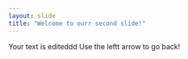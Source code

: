 ```yaml
---
layout: slide
title: "Welcome to ourr second slide!"
---
```

Your text is editeddd
Use the leftt arrow to go back!
